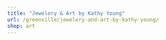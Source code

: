 ```yaml
---
title: "Jewelery & Art by Kathy Young"
url: /greenville/jewelery-and-art-by-kathy-young/
shop: art
---
```

